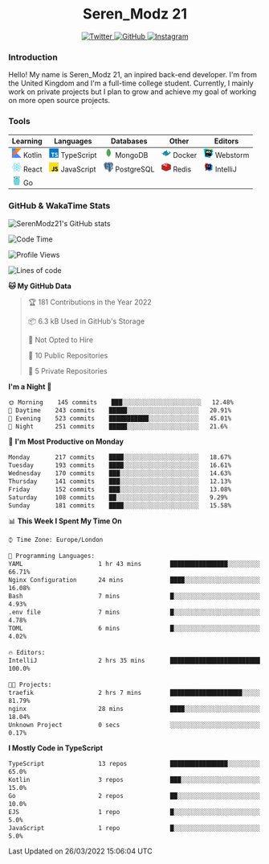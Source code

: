 <div align="center">
  <h1>Seren_Modz 21</h1>
  <a href="https://twitter.com/SerenModz21">
    <img alt="Twitter" src="https://img.shields.io/badge/twitter%20-%231DA1F2.svg?&style=for-the-badge&logo=Twitter&logoColor=white">
  </a>
  <a href="https://github.com/SerenModz21">
    <img alt="GitHub" src="https://img.shields.io/badge/github%20-%23121011.svg?&style=for-the-badge&logo=github&logoColor=white">
  </a>
  <a href="https://www.instagram.com/serenmodz21">
    <img alt="Instagram" src="https://img.shields.io/badge/instagram%20-%23E4405F.svg?&style=for-the-badge&logo=Instagram&logoColor=white">
  </a>
</div>

### Introduction

Hello! My name is Seren_Modz 21, an inpired back-end developer. I'm from the United Kingdom and I'm a full-time college student. Currently, I mainly work on private projects but I plan to grow and achieve my goal of working on more open source projects. 

### Tools

 **Learning**                                        | **Languages**                                               | **Databases**                                               | **Other**                                           | **Editors**                                                  
-----------------------------------------------------|-------------------------------------------------------------|-------------------------------------------------------------|-----------------------------------------------------|--------------------------------------------------------------
 <img width="19px" src="./assets/kotlin.svg"> Kotlin | <img width="19px" src="./assets/typescript.svg"> TypeScript | <img width="19px" src="./assets/mongodb.svg"> MongoDB       | <img width="19px" src="./assets/docker.svg"> Docker | <img width="19px" src="./assets/webstorm.svg"> Webstorm      
 <img width="19px" src="./assets/react.svg"> React   | <img width="19px" src="./assets/javascript.svg"> JavaScript | <img width="19px" src="./assets/postgresql.svg"> PostgreSQL | <img width="19px" src="./assets/redis.svg"> Redis   | <img width="19px" src="./assets/intellij-idea.svg"> IntelliJ
 <img width="19px" src="./assets/go.svg"> Go         |                                                             |                                                             |                                                     |                                                                                                               

### GitHub & WakaTime Stats

![SerenModz21's GitHub stats](https://github-readme-stats.vercel.app/api?username=SerenModz21&show_icons=true&theme=dark)

<!--START_SECTION:waka-->
![Code Time](http://img.shields.io/badge/Code%20Time-1%2C334%20hrs%2054%20mins-blue)

![Profile Views](http://img.shields.io/badge/Profile%20Views-119-blue)

![Lines of code](https://img.shields.io/badge/From%20Hello%20World%20I%27ve%20Written-7%20Thousand%20lines%20of%20code-blue)

**🐱 My GitHub Data** 

> 🏆 181 Contributions in the Year 2022
 > 
> 📦 6.3 kB Used in GitHub's Storage 
 > 
> 🚫 Not Opted to Hire
 > 
> 📜 10 Public Repositories 
 > 
> 🔑 5 Private Repositories  
 > 
**I'm a Night 🦉** 

```text
🌞 Morning    145 commits    ███░░░░░░░░░░░░░░░░░░░░░░   12.48% 
🌆 Daytime    243 commits    █████░░░░░░░░░░░░░░░░░░░░   20.91% 
🌃 Evening    523 commits    ███████████░░░░░░░░░░░░░░   45.01% 
🌙 Night      251 commits    █████░░░░░░░░░░░░░░░░░░░░   21.6%

```
📅 **I'm Most Productive on Monday** 

```text
Monday       217 commits    ████░░░░░░░░░░░░░░░░░░░░░   18.67% 
Tuesday      193 commits    ████░░░░░░░░░░░░░░░░░░░░░   16.61% 
Wednesday    170 commits    ███░░░░░░░░░░░░░░░░░░░░░░   14.63% 
Thursday     141 commits    ███░░░░░░░░░░░░░░░░░░░░░░   12.13% 
Friday       152 commits    ███░░░░░░░░░░░░░░░░░░░░░░   13.08% 
Saturday     108 commits    ██░░░░░░░░░░░░░░░░░░░░░░░   9.29% 
Sunday       181 commits    ████░░░░░░░░░░░░░░░░░░░░░   15.58%

```


📊 **This Week I Spent My Time On** 

```text
⌚︎ Time Zone: Europe/London

💬 Programming Languages: 
YAML                     1 hr 43 mins        ████████████████░░░░░░░░░   66.71% 
Nginx Configuration      24 mins             ████░░░░░░░░░░░░░░░░░░░░░   16.08% 
Bash                     7 mins              █░░░░░░░░░░░░░░░░░░░░░░░░   4.93% 
.env file                7 mins              █░░░░░░░░░░░░░░░░░░░░░░░░   4.78% 
TOML                     6 mins              █░░░░░░░░░░░░░░░░░░░░░░░░   4.02%

🔥 Editors: 
IntelliJ                 2 hrs 35 mins       █████████████████████████   100.0%

🐱‍💻 Projects: 
traefik                  2 hrs 7 mins        ████████████████████░░░░░   81.79% 
nginx                    28 mins             ████░░░░░░░░░░░░░░░░░░░░░   18.04% 
Unknown Project          0 secs              ░░░░░░░░░░░░░░░░░░░░░░░░░   0.17%

```

**I Mostly Code in TypeScript** 

```text
TypeScript               13 repos            ████████████████░░░░░░░░░   65.0% 
Kotlin                   3 repos             ███░░░░░░░░░░░░░░░░░░░░░░   15.0% 
Go                       2 repos             ██░░░░░░░░░░░░░░░░░░░░░░░   10.0% 
EJS                      1 repo              █░░░░░░░░░░░░░░░░░░░░░░░░   5.0% 
JavaScript               1 repo              █░░░░░░░░░░░░░░░░░░░░░░░░   5.0%

```



 Last Updated on 26/03/2022 15:06:04 UTC
<!--END_SECTION:waka-->
